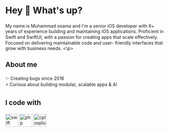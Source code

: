 <h1 align="left">Hey 👋 What's up?</h1>

###

<p align="left">My name is Muhammad osama and I'm a senior iOS developer with 6+ years of experience building and maintaining iOS
applications. Proficient in Swift and SwiftUI, with a passion for creating apps
that scale eﬀectively. Focused on delivering maintainable code and user-
friendly interfaces that grow with business needs. <\p>

###

<h2 align="left">About me</h2>

###

<p align="left">✨ Creating bugs since 2016<br>⚡️ Curious about building modular, scalable apps & AI</p>

###

<h2 align="left">I code with</h2>

###

<div align="left">
  <img src="https://cdn.jsdelivr.net/gh/devicons/devicon/icons/swift/swift-original.svg" height="40" width="40" alt="swift logo"/>
  <img src="https://cdn.jsdelivr.net/gh/devicons/devicon/icons/php/php-original.svg" height="40" width="40" alt="php logo"/>
  <img src="https://cdn.jsdelivr.net/gh/devicons/devicon/icons/cplusplus/cplusplus-original.svg" height="40" width="40" alt="cplusplus logo"/>
</div>

###
